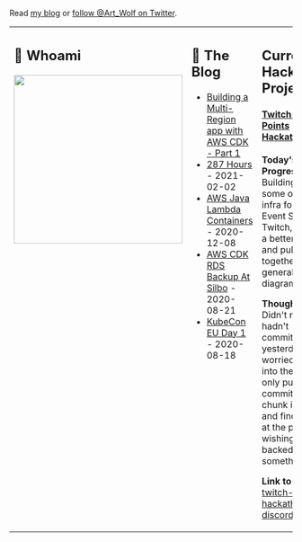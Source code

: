 Read [my blog](https://johndoyle.ie) or [follow @Art_Wolf on Twitter](https://twitter.com/Art_Wolf).

<table>
  <tr>
    <td valign="top" width="33%">
      <h2>👻 Whoami</h2>
      <img src="https://gizmo.codes/images/AWS-Community-Builders/Joined-Community-Builders.png" height="300">
    </td>
    <td valign="top" width="33%">
      <h2>🔭 The Blog</h2>
      <ul>
        <li><a href="https://dev.to/aws-builders/building-a-multi-region-app-with-aws-cdk-part-1-34g8">Building a Multi-Region app with AWS CDK - Part 1</a></li>
        <li><a href="https://gizmo.codes/287-hours/">287 Hours</a> - 2021-02-02</li>
        <li><a href="https://gizmo.codes/java-lambda-containers/">AWS Java Lambda Containers</a> - 2020-12-08</li>
        <li><a href="https://gizmo.codes/aws-cdk-rds-backup-at-silbo/">AWS CDK RDS Backup At Silbo</a> - 2020-08-21</li>
        <li><a href="https://gizmo.codes/kubecon-eu-day-1/">KubeCon EU Day 1</a> - 2020-08-18</li>
      </ul>
    </td>
    <td valign="top" width="34%">
      <h2>Current Hackathon Project</h2>
      <h4><a href="https://twitchchannelpoints.devpost.com/">Twitch Channel Points Hackathon</a></h4>
      <p><b>Today's Progress:</b> Building out some of the infra for the Event Sub from Twitch, wrote up a better readme and pulled together a general design diagram.</p>
      <p><b>Thoughts:</b> Didn't realize I hadn't committed yesterday... a bit worried I'll fall into the habit of only pushing commits when a chunk is done and find myself at the point of wishing I'd backed up something ;)</p>
      <p><b>Link to work:</b> <a href="https://github.com/johncolmdoyle/twitch-hackathon-discordbot">twitch-hackathon-discordbot</a></p>
    </td>
  </tr>
</table>
